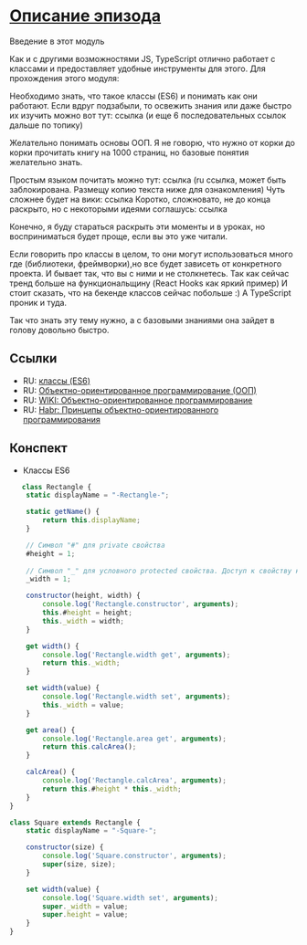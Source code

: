 # [Описание эпизода](https://campfire-school.com/courses/polnyy-kurs-po-typescript-react/episode/79)

Введение в этот модуль

Как и с другими возможностями JS, TypeScript отлично работает с классами и предоставляет удобные инструменты для этого. Для прохождения этого модуля:

Необходимо знать, что такое классы (ES6) и понимать как они работают.
Если вдруг подзабыли, то освежить знания или даже быстро их изучить можно вот тут: ссылка (и еще 6 последовательных ссылок дальше по топику)


Желательно понимать основы ООП. Я не говорю, что нужно от корки до корки прочитать книгу на 1000 страниц, но базовые понятия желательно знать.

Простым языком почитать можно тут: ссылка (ru ссылка, может быть заблокирована. Размещу копию текста ниже для ознакомления)
Чуть сложнее будет на вики: ссылка
Коротко, сложновато, не до конца раскрыто, но с некоторыми идеями соглашусь: ссылка

Конечно, я буду стараться раскрыть эти моменты и в уроках, но восприниматься будет проще, если вы это уже читали.

Если говорить про классы в целом, то они могут использоваться много где (библиотеки, фреймворки),но все будет зависеть от конкретного проекта. И бывает так, что вы с ними и не столкнетесь. Так как сейчас тренд больше на функциональщину (React Hooks как яркий пример) И стоит сказать, что на бекенде классов сейчас побольше :) А TypeScript проник и туда.

Так что знать эту тему нужно, а с базовыми знаниями она зайдет в голову довольно быстро.

## Ссылки

* RU: [классы (ES6)](https://developer.mozilla.org/ru/docs/Web/JavaScript/Reference/Classes)
* RU: [Объектно-ориентированное программирование (ООП)](https://blog.skillfactory.ru/glossary/oop-obektno-orientirovannoe-programmirovanie/)
* RU: [WIKI: Объектно-ориентированное программирование](https://ru.wikipedia.org/wiki/Объектно-ориентированное_программирование)
* RU: [Habr: Принципы объектно-ориентированного программирования](https://habr.com/ru/companies/otus/articles/525336/)

## Конспект

* Классы ES6

```js
   class Rectangle {
    static displayName = "-Rectangle-";

    static getName() {
        return this.displayName;
    }

    // Символ "#" для private свойства
    #height = 1;
    
    // Символ "_" для условного protected свойства. Доступ к свойству никак не ограничен.
    _width = 1;

    constructor(height, width) {
        console.log('Rectangle.constructor', arguments);
        this.#height = height;
        this._width = width;
    }

    get width() {
        console.log('Rectangle.width get', arguments);
        return this._width;
    }

    set width(value) {
        console.log('Rectangle.width set', arguments);
        this._width = value;
    }

    get area() {
        console.log('Rectangle.area get', arguments);
        return this.calcArea();
    }

    calcArea() {
        console.log('Rectangle.calcArea', arguments);
        return this.#height * this._width;
    }
}

class Square extends Rectangle {
    static displayName = "-Square-";

    constructor(size) {
        console.log('Square.constructor', arguments);
        super(size, size);
    }

    set width(value) {
        console.log('Square.width set', arguments);
        super._width = value;
        super.height = value;
    }
}
```